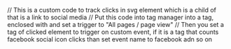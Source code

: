 // This is a custom code to track clicks in svg element which is a child of <a/> that is a link to social media
// Put this code into tag manager into a tag, enclosed with <script></script> and set a trigger to "All pages / page view"
// Then you set a tag of clicked element to trigger on custom event, if it is a tag that counts facebook social icon clicks than set event name to facebook adn so on
